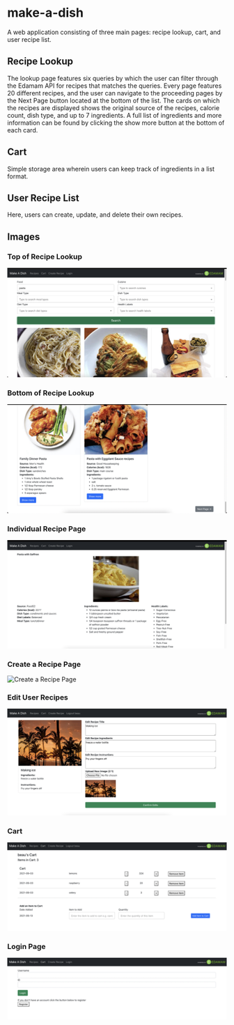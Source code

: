 # make-a-dish

A web application consisting of three main pages: recipe lookup, cart, and user recipe list. 

## Recipe Lookup

The lookup page features six queries by which the user can filter through the Edamam API for recipes that matches the queries. Every page features 20 different
recipes, and the user can navigate to the proceeding pages by the Next Page button located at the bottom of the list. The cards on which the recipes are displayed
shows the original source of the recipes, calorie count, dish type, and up to 7 ingredients. A full list of ingredients and more information can be found by clicking 
the show more button at the bottom of each card.

## Cart

Simple storage area wherein users can keep track of ingredients in a list format.

## User Recipe List

Here, users can create, update, and delete their own recipes.

## Images

### Top of Recipe Lookup
![Top of Recipe Lookup](images/rlist-top.png)

### Bottom of Recipe Lookup
![Bottom of Recipe Lookup](images/rlist-bottom.png)

### Individual Recipe Page
![Individual Recipe Page](images/recipe.png)

### Create a Recipe Page
![Create a Recipe Page](iamges/createrecipe.png)

### Edit User Recipes
![Recipe Editing Page](images/editrecipe.png)

### Cart
![User's cart](images/cart.png)

### Login Page
![Login/Registration Page](images/login.png)
